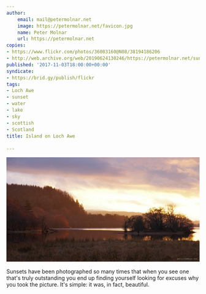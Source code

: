 ```yaml
---
author:
    email: mail@petermolnar.net
    image: https://petermolnar.net/favicon.jpg
    name: Peter Molnar
    url: https://petermolnar.net
copies:
- https://www.flickr.com/photos/36003160@N08/38194186206
- http://web.archive.org/web/20190624130246/https://petermolnar.net/sunset-island-on-loch-awe/
published: '2017-11-03T18:00:00+00:00'
syndicate:
- https://brid.gy/publish/flickr
tags:
- Loch Awe
- sunset
- water
- lake
- sky
- scottish
- Scotland
title: Island on Loch Awe

---
```


![](sunset-island-on-loch-awe.jpg)

Sunsets have been photographed so many times that when you see one
that's truly outstanding you end up finding yourself looking for excuses
why you took the picture. It's simple: it was, in fact, beautiful.